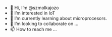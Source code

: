 - 👋 Hi, I’m @szmolkajozo
- 👀 I’m interested in IoT
- 🌱 I’m currently learning about microprocesors.
- 💞️ I’m looking to collaborate on ...
- 📫 How to reach me ...

<!---
szmolkajozo/szmolkajozo is a ✨ special ✨ repository because its `README.md` (this file) appears on your GitHub profile.
You can click the Preview link to take a look at your changes.
--->
